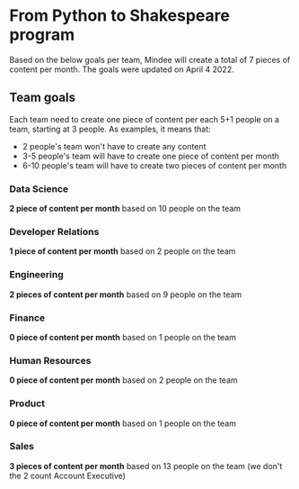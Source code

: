 # From Python to Shakespeare program

Based on the below goals per team, Mindee will create a total of 7 pieces of content per month. The goals were updated on April 4 2022.

## Team goals

Each team need to create one piece of content per each 5+1 people on a team, starting at 3 people. As examples, it means that:

- 2 people's team won't have to create any content
- 3-5 people's team will have to create one piece of content per month
- 6-10 people's team will have to create two pieces of content per month

### Data Science

**2 piece of content per month** based on 10 people on the team

### Developer Relations

**1 piece of content per month** based on 2 people on the team

### Engineering

**2 pieces of content per month** based on 9 people on the team

### Finance

**0 piece of content per month** based on 1 people on the team

### Human Resources
**0 piece of content per month** based on 2 people on the team

### Product

**0 piece of content per month** based on 1 people on the team

### Sales

**3 pieces of content per month** based on 13 people on the team (we don't the 2 count Account Executive)
